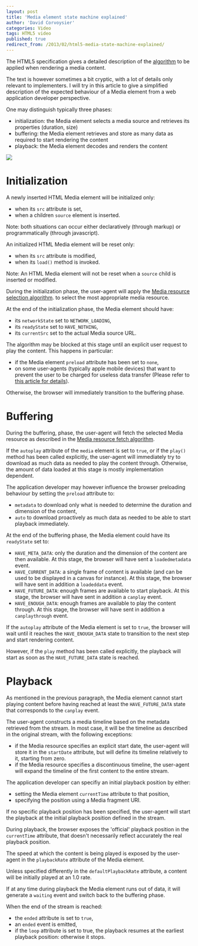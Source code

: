 ```yaml
---
layout: post
title: 'Media element state machine explained'
author: 'David Corvoysier'
categories: Video
tags: HTML5 video
published: true
redirect_from: /2013/02/html5-media-state-machine-explained/
---
```


The HTML5 specification gives a detailed description of the
[algorithm](http://www.w3.org/TR/html5/embedded-content-0.html#loading-the-media-resource) 
to be applied when rendering a media content.

The text is however sometimes a bit cryptic, with a lot of details only 
relevant to implementers. I will try in this article to give a simplified
description of the expected behaviour of a Media element from a web 
application developer perspective. 

<!--more-->

One may distinguish typically three phases:

* initialization: the Media element selects a media source and retrieves
 its properties (duration, size)
* buffering: the Media element retrieves and store as many data as 
required to start rendering the content 
* playback: the Media element decodes and renders the content 

<div class='figure'>
<img src='/images/HTML5MediaStateDiag.svg'>
</div>

# Initialization

A newly inserted HTML Media element will be initialized only:

* when its <code>src</code> attribute is set,
* when a children <code>source</code> element is inserted.

Note: both situations can occur either declaratively (through markup) or 
programmatically (through javascript).

An initialized HTML Media element will be reset only:

* when its <code>src</code> attribute is modified,
* when its <code>load()</code> method is invoked.

Note: An HTML Media element will not be reset when a <code>source</code>
child is inserted or modified. 

During the initialization phase, the user-agent will apply the 
[Media resource selection algorithm](http://www.w3.org/TR/html5/embedded-content-0.html#concept-media-load-algorithm).
to select the most appropriate media resource. 

At the end of the initialization phase, the Media element should have:

* its <code>networkState</code> set to <code>NETWORK_LOADING</code>,
* its <code>readyState</code> set to <code>HAVE_NOTHING</code>,
* its <code>currentSrc</code> set to the actual Media source URL.

The algorithm may be blocked at this stage until an explicit user request
 to play the content. This happens in particular:

* if the Media element <code>preload</code> attribute has been set to 
<code>none</code>,
* on some user-agents (typically apple mobile devices) that want to 
prevent the user to be charged for useless data transfer
(Please refer to [this article for details](http://developer.apple.com/library/safari/#documentation/AudioVideo/Conceptual/Using_HTML5_Audio_Video/Device-SpecificConsiderations/Device-SpecificConsiderations.html#//apple_ref/doc/uid/TP40009523-CH5-SW1)).

Otherwise, the browser will immediately transition to the buffering phase.

# Buffering

During the buffering, phase, the user-agent will fetch the selected
Media resource as described in the
[Media resource fetch algorithm](http://www.w3.org/TR/html5/embedded-content-0.html#concept-media-load-resource).  

If the <code>autoplay</code> attribute of the <code>media</code> element
is set to <code>true</code>, or if the <code>play()</code> method has
been called explicitly, the user-agent will immediately try to download 
as much data as needed to play the content through.
Otherwise, the amount of data loaded at this stage is mostly implementation
dependent.

The application developer may however influence the browser preloading
behaviour by setting the <code>preload</code> attribute to:

* <code>metadata</code> to download only what is needed to determine the
 duration and dimension of the content,
* <code>auto</code> to download proactively as much data as needed to 
be able to start playback immediately.

At the end of the buffering phase, the Media element could have its
<code>readyState</code> set to:

* <code>HAVE_META_DATA</code>: only the duration and the dimension of the
content are then available. At this stage, the browser will have sent a 
<code>loadedmetadata</code> event.
* <code>HAVE_CURRENT_DATA</code>: a single frame of content is available
(and can be used to be displayed in a canvas for instance). At this stage,
 the browser will have sent in addition a <code>loadeddata</code> event.
* <code>HAVE_FUTURE_DATA</code>: enough frames are available to start 
playback. At this stage, the browser will have sent in addition a 
<code>canplay</code> event.
* <code>HAVE_ENOUGH_DATA</code>: enough frames are available to play the
content through. At this stage, the browser will have sent in addition a 
<code>canplaythrough</code> event.

If the <code>autoplay</code> attribute of the Media element is set to 
<code>true</code>, the browser will wait until it reaches the 
<code>HAVE_ENOUGH_DATA</code> state to transition to the next step and 
start rendering content.

However, if the <code>play</code> method has been called explicitly,
the playback will start as soon as the <code>HAVE_FUTURE_DATA</code> 
state is reached. 

# Playback

As mentioned in the previous paragraph, the Media element cannot start 
playing content before having reached at least the <code>HAVE_FUTURE_DATA</code>
 state that corresponds to the <code>canplay</code> event.

The user-agent constructs a media timeline based on the metadata 
retrieved from the stream.
In most case, it will be the timeline as described in the original stream,
with the following exceptions:

* if the Media resource specifies an explicit start date, the user-agent
will store it in the <code>startDate</code> attribute, but will define its
timeline relatively to it, starting from zero.
* if the Media resource specifies a discontinuous timeline, the user-agent
will expand the timeline of the first content to the entire stream.

The application developer can specifiy an initial playback position by either:

* setting the Media element <code>currentTime</code> attribute to that
position,
* specifying the position using a Media fragment URI.

If no specific playback position has been specified, the user-agent will
 start the playback at the initial playback position defined in the stream.
 
During playback, the browser exposes the 'official' playback position in the
<code>currentTime</code> attribute, that doesn't necessarily reflect 
accurately the real playback position.

The speed at which the content is being played is exposed by the user-agent
in the <code>playbackRate</code> attribute of the Media element.

Unless specified differently in the <code>defaultPlaybackRate</code> 
attribute, a content will be initially played at an 1.0 rate.

If at any time during playback the Media element runs out of data, it will generate a <code>waiting</code> event and switch back to the buffering phase. 

When the end of the stream is reached:

* the <code>ended</code> attribute is set to <code>true</code>,
* an <code>ended</code> event is emitted,
* if the <code>loop</code> attribute is set to true, the playback resumes
at the earliest playback position: otherwise it stops.


